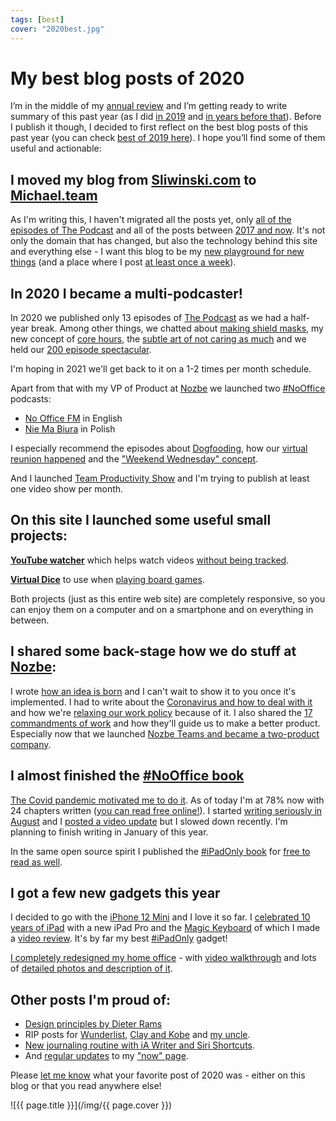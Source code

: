 ```yaml
---
tags: [best]
cover: "2020best.jpg"
---
```


# My best blog posts of 2020

I’m in the middle of my [annual review](/annual) and I’m getting ready to write summary of this past year (as I did [in 2019](/2019) and [in years before that](/yearly)). Before I publish it though, I decided to first reflect on the best blog posts of this past year (you can check [best of 2019 here](/2019best)). I hope you’ll find some of them useful and actionable:

<!--More-->

## I moved my blog from [Sliwinski.com](/) to [Michael.team](/new)

As I'm writing this, I haven't migrated all the posts yet, only [all of the episodes of The Podcast](/podcast) and all of the posts between [2017 and now](/archive). It's not only the domain that has changed, but also the technology behind this site and everything else - I want this blog to be my [new playground for new things](/new) (and a place where I post [at least once a week](/once-a-week/)).

## In 2020 I became a multi-podcaster!

In 2020 we published only 13 episodes of [The Podcast](/podcast) as we had a half-year break. Among other things, we chatted about [making shield masks](/podcast-206), my new concept of [core hours](/podcast-204), the [subtle art of not caring as much](/podcast-201) and we held our [200 episode spectacular](/podcast-200).

I'm hoping in 2021 we'll get back to it on a 1-2 times per month schedule.

Apart from that with my VP of Product at [Nozbe][n] we launched two [#NoOffice](/nooffice) podcasts:

- [No Office FM](/noofficefm) in English
- [Nie Ma Biura](/pl/niemabiura) in Polish

I especially recommend the episodes about [Dogfooding](/noofficefm-3), how our [virtual reunion happened](/noofficefm-6) and the ["Weekend Wednesday" concept](/noofficefm-8).

And I launched [Team Productivity Show](/vlog) and I'm trying to publish at least one video show per month.

## On this site I launched some useful small projects:

**[YouTube watcher](/yt/)** which helps watch videos [without being tracked](/youtube/).

**[Virtual Dice](/dice/)** to use when [playing board games](/rolling).

Both projects (just as this entire web site) are completely responsive, so you can enjoy them on a computer and on a smartphone and on everything in between.

## I shared some back-stage how we do stuff at [Nozbe][n]:

I wrote [how an idea is born](/idea) and I can't wait to show it to you once it's implemented. I had to write about the [Coronavirus and how to deal with it](/covid/) and how we're [relaxing our work policy](/coronavirus) because of it. I also shared the [17 commandments of work](/17/) and how they'll guide us to make a better product. Especially now that we launched [Nozbe Teams and became a two-product company](/two/).

## I almost finished the [#NoOffice book](/nooffice)

[The Covid pandemic motivated me to do it](/nooffice-writing/). As of today I'm at 78% now with 24 chapters written ([you can read free online!](https://NoOffice.org/)). I started [writing seriously in August](/10chapters/) and I [posted a video update](/nooffice1vlog) but I slowed down recently. I'm planning to finish writing in January of this year.

In the same open source spirit I published the [#iPadOnly book](/ipadonlyfree/) for [free to read as well](https://ipadonly.com/book/).

## I got a few new gadgets this year

I decided to go with the [iPhone 12 Mini](/mini) and I love it so far. I [celebrated 10 years of iPad](/ipad) with a new iPad Pro and the [Magic Keyboard](/backlit) of which I made a [video review](/magic). It's by far my best [#iPadOnly](/ipadonly) gadget!

[I completely redesigned my home office](/office) - with [video walkthrough](/officevideo) and lots of [detailed photos and description of it](/myoffice).

## Other posts I'm proud of:

* [Design principles by Dieter Rams](/designed)
* RIP posts for [Wunderlist](/wunderlist), [Clay and Kobe](/clay-kobe) and [my uncle](/uncle).
* [New journaling routine with iA Writer and Siri Shortcuts](/journal20).
* And [regular updates](/now-updates) to my ["now" page](/now).

Please [let me know](/contact) what your favorite post of 2020 was - either on this blog or that you read anywhere else!

![{{ page.title }}](/img/{{ page.cover }})

[n]: https://michael.gratis/nozbe
[np]: https://michael.gratis/nozbepersonal